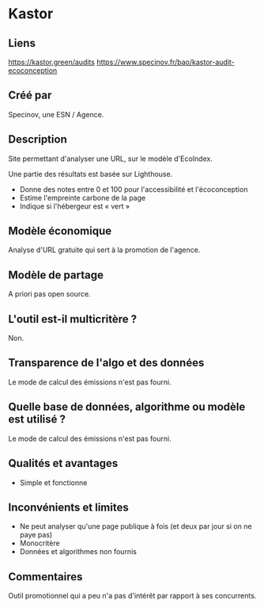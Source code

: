 # Kastor

## Liens

https://kastor.green/audits
https://www.specinov.fr/bao/kastor-audit-ecoconception

## Créé par

Specinov, une ESN / Agence.

## Description

Site permettant d'analyser une URL, sur le modèle d'EcoIndex.

Une partie des résultats est basée sur Lighthouse.

- Donne des notes entre 0 et 100 pour l'accessibilité et l'écoconception 
- Estime l'empreinte carbone de la page
- Indique si l'hébergeur est « vert »

## Modèle économique

Analyse d'URL gratuite qui sert à la promotion de l'agence.

## Modèle de partage

A priori pas open source.

## L'outil est-il multicritère ?

Non.

## Transparence de l'algo et des données

Le mode de calcul des émissions n'est pas fourni.

## Quelle base de données, algorithme ou modèle est utilisé ?

Le mode de calcul des émissions n'est pas fourni.

## Qualités et avantages

- Simple et fonctionne

## Inconvénients et limites

- Ne peut analyser qu'une page publique à fois (et deux par jour si on ne paye pas)
- Monocritère
- Données et algorithmes non fournis 

## Commentaires

Outil promotionnel qui a peu n'a pas d'intérêt par rapport à ses concurrents.

